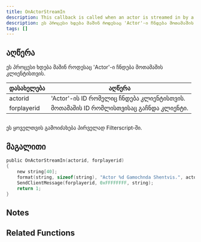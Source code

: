 ```yaml
---
title: OnActorStreamIn
description: This callback is called when an actor is streamed in by a player's client.
description: ეს პროცესი ხდება მაშინ როდესაც 'Actor'-ი ჩნდება მოთამაშის კლიენტისთვის.
tags: []
---
```


<VersionWarn name='callback' version='SA-MP 0.3.7' />

## აღწერა

ეს პროცესი ხდება მაშინ როდესაც 'Actor'-ი ჩნდება მოთამაშის კლიენტისთვის.

| დასახელება  | აღწერა                                                       |
| ----------- | -------------------------------------------------------------|
| actorid     | 'Actor'-ის ID რომელიც ჩნდება კლიენტისთვის.                  |
| forplayerid | მოთამაშის ID რომლისთვისაც გაჩნდა კლიენტი.                   |

## 

ეს ყოველთვის გამოიძახება პირველად Filterscript-ში.

## მაგალითი

```c
public OnActorStreamIn(actorid, forplayerid)
{
    new string[40];
    format(string, sizeof(string), "Actor %d Gamochnda Shentvis.", actorid);
    SendClientMessage(forplayerid, 0xFFFFFFFF, string);
    return 1;
}
```

## Notes

<TipNPCCallbacks />

## Related Functions
